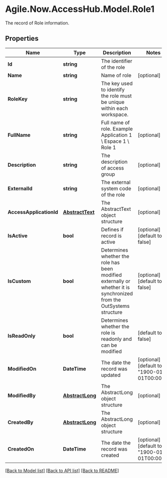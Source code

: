 # Agile.Now.AccessHub.Model.Role1
The record of Role information.

## Properties

Name | Type | Description | Notes
------------ | ------------- | ------------- | -------------
**Id** | **string** | The identifier of the role | 
**Name** | **string** | Name of role | [optional] 
**RoleKey** | **string** |  The key used to identify the role must be unique within each workspace. | 
**FullName** | **string** | Full name of role. Example Application 1 \\ Espace 1 \\ Role 1 | [optional] 
**Description** | **string** | The description of access group | [optional] 
**ExternalId** | **string** | The external system code of the role | [optional] 
**AccessApplicationId** | [**AbstractText**](AbstractText.md) | The AbstractText object structure | [optional] 
**IsActive** | **bool** | Defines if record is active | [optional] [default to false]
**IsCustom** | **bool** | Determines whether the role has been modified externally or whether it is synchronized from the OutSystems structure | [optional] [default to false]
**IsReadOnly** | **bool** | Determines whether the role is readonly and can be modified | [default to false]
**ModifiedOn** | **DateTime** | The date the record was updated | [optional] [default to "1900-01-01T00:00Z"]
**ModifiedBy** | [**AbstractLong**](AbstractLong.md) | The AbstractLong object structure | [optional] 
**CreatedBy** | [**AbstractLong**](AbstractLong.md) | The AbstractLong object structure | [optional] 
**CreatedOn** | **DateTime** | The date the record was created | [optional] [default to "1900-01-01T00:00Z"]

[[Back to Model list]](../../README.md#documentation-for-models) [[Back to API list]](../../README.md#documentation-for-api-endpoints) [[Back to README]](../../README.md)

